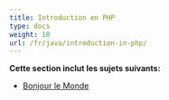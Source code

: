 ```yaml
---
title: Introduction en PHP
type: docs
weight: 10
url: /fr/java/introduction-in-php/
---
```


**Cette section inclut les sujets suivants:**

- [Bonjour le Monde](/cells/fr/java/hello-world/)
